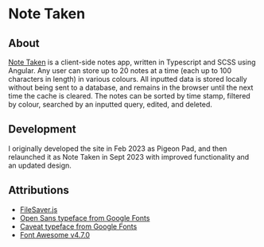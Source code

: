 # Note Taken

## About
[Note Taken](https://danateagle.com/notes) is a client-side notes app, written in Typescript and SCSS using Angular. Any user can store up to 20 notes at a time (each up to 100 characters in length) in various colours. All inputted data is stored locally without being sent to a database, and remains in the browser until the next time the cache is cleared. The notes can be sorted by time stamp, filtered by colour, searched by an inputted query, edited, and deleted.

## Development
I originally developed the site in Feb 2023 as Pigeon Pad, and then relaunched it as Note Taken in Sept 2023 with improved functionality and an updated design.

## Attributions
- [FileSaver.js](https://www.npmjs.com/package/file-saver)
- [Open Sans typeface from Google Fonts](https://fonts.google.com/specimen/Open+Sans)
- [Caveat typeface from Google Fonts](https://fonts.google.com/specimen/Caveat)
- [Font Awesome v4.7.0](https://fontawesome.com/v4/icons/)